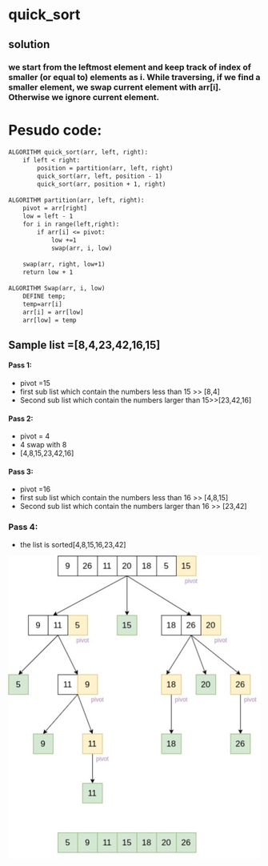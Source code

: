 # **quick_sort**
## **solution**

### we start from the leftmost element and keep track of index of smaller (or equal to) elements as i. While traversing, if we find a smaller element, we swap current element with arr[i]. Otherwise we ignore current element.

# Pesudo code:

```
ALGORITHM quick_sort(arr, left, right):
    if left < right:
        position = partition(arr, left, right)
        quick_sort(arr, left, position - 1)
        quick_sort(arr, position + 1, right)

ALGORITHM partition(arr, left, right):
    pivot = arr[right]
    low = left - 1
    for i in range(left,right):
        if arr[i] <= pivot:
            low +=1
            swap(arr, i, low)

    swap(arr, right, low+1)
    return low + 1

ALGORITHM Swap(arr, i, low)
    DEFINE temp;
    temp=arr[i]
    arr[i] = arr[low]
    arr[low] = temp
```
## Sample list =[8,4,23,42,16,15]
#### Pass 1:
* pivot =15
* first sub list which contain the numbers less than 15 >> [8,4]
* Second sub list which contain the numbers larger than 15>>[23,42,16]

#### Pass 2:
* pivot = 4
* 4 swap with 8
* [4,8,15,23,42,16]

#### Pass 3:
* pivot =16
* first sub list which contain the numbers less than 16  >> [4,8,15]
* Second sub list which contain the numbers larger than 16 >> [23,42]

### Pass 4:
* the list is sorted[4,8,15,16,23,42]

![Quick-Sort](blug.jpg)